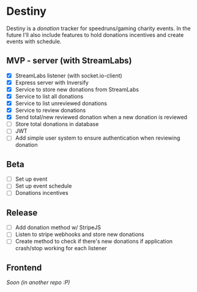 # Destiny

Destiny is a *donation* tracker for speedruns/gaming charity events. In the future I'll also include features to hold donations incentives and create events with schedule.

## MVP - server (with StreamLabs)
- [x] StreamLabs listener (with socket.io-client)
- [x] Express server with Inversify
- [x] Service to store new donations from StreamLabs
- [x] Service to list all donations
- [x] Service to list unreviewed donations
- [x] Service to review donations
- [x] Send total/new reviewed donation when a new donation is reviewed
- [ ] Store total donations in database
- [ ] JWT
- [ ] Add simple user system to ensure authentication when reviewing donation

## Beta
- [ ] Set up event
- [ ] Set up event schedule
- [ ] Donations incentives

## Release
- [ ] Add donation method w/ StripeJS
- [ ] Listen to stripe webhooks and store new donations
- [ ] Create method to check if there's new donations if application crash/stop working for each listener

## Frontend
*Soon (in another repo :P)*
